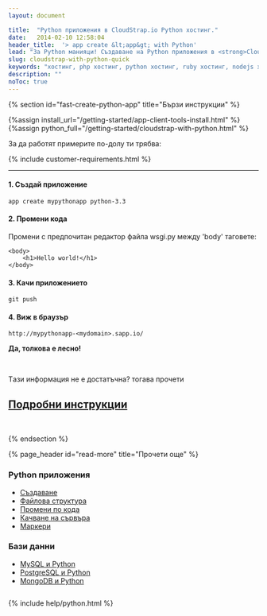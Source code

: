 ```yaml
---
layout: document

title:  "Python приложения в CloudStrap.io Python хостинг."
date:   2014-02-10 12:58:04
header_title:  '> app create &lt;app&gt; with Python'
lead: "За Python манияци! Създаване на Python приложения в <strong>CloudStrap</strong> cloud за 5 минути"
slug: cloudstrap-with-python-quick
keywords: "хостинг, php хостинг, python хостинг, ruby хостинг, nodejs хостинг"
description: ""
noToc: true
---
```


{% section id="fast-create-python-app" title="Бързи инструкции" %}

{%assign install_url="/getting-started/app-client-tools-install.html" %}
{%assign python_full="/getting-started/cloudstrap-with-python.html" %}

За да работят примерите по-долу ти трябва:

{% include customer-requirements.html %}

---

#### 1. Създай приложение

    app create mypythonapp python-3.3

#### 2. Промени кода

Промени с предпочитан редактор файла wsgi.py между 'body' таговете:

    <body>
        <h1>Hello world!</h1>
    </body>

#### 3. Качи приложението

    git push

#### 4. Виж в браузър

    http://mypythonapp-<mydomain>.sapp.io/


**Да, толкова е лесно!**

<br />

<div class="text-center">
  <p class="lead">Tази информация не е достатъчна? тогава прочети</p>
  <h2><a class="btn btn-primary btn-lg" href="{{ python_full }}" alt="Подробни инструкции за инсталиране на Python приложение">Подробни инструкции</a></h2>
</div>

<br />

{% endsection %}

<div class="document-content-section">
{% page_header id="read-more" title="Прочети още" %}

<section class="read-more no-border">
  <div class="row" style="overflow: hidden;">
    <div class="col-sm-6 col-md-4 col-xs-12">
      <div class="thumbnail">
        <div class="caption">
          <h3>Python приложения</h3>
          <ul class="list-unstyled">
              <li><a href="{{ python_full }}#create-python-app-in-details">Създаване</a></li>
              <li><a href="{{ python_full }}#file-structure">Файлова структура</a></li>
              <li><a href="{{ python_full }}#make-code-changes">Промени по кода</a></li>
              <li><a href="{{ python_full }}#deployment">Качване на сървъра</a></li>
              <li><a href="{{ python_full }}#markers">Маркери</a></li>
          </ul>
        </div>
      </div>
    </div>
    <div class="col-sm-6 col-md-4 col-xs-12">
      <div class="thumbnail">
        <div class="caption">
          <h3>Бази данни</h3>
          <ul class="list-unstyled">
             <li><a href="{{ python_full }}#add-mysql-to-app">MySQL и Python</a></li>
             <li><a href="{{ python_full }}#add-postgresql-to-app">PostgreSQL и Python</a></li>
             <li><a href="{{ python_full }}#add-mongo-to-app">MongoDB и Python</a></li>
          </ul>
        </div>
      </div>
    </div>
  </div>
</section>
</div>

{% include help/python.html %}